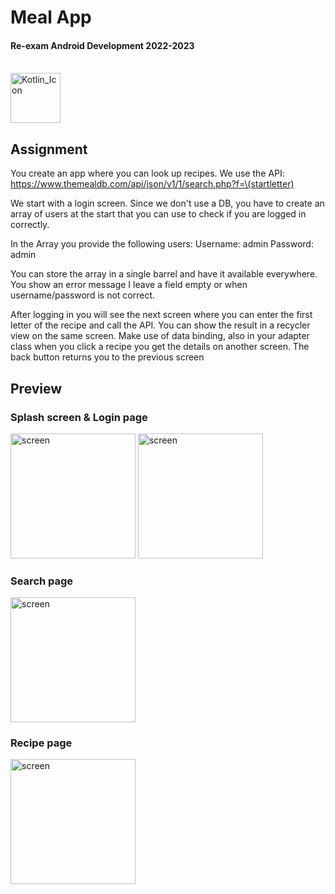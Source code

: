 # Meal App
<h4>Re-exam Android Development 2022-2023</h4>
<br/>
<img src="https://user-images.githubusercontent.com/113902874/232512912-bf933419-b1eb-4f3f-824f-241098d42072.png" alt="Kotlin_Icon" height="80px"/>

## Assignment
You create an app where you can look up recipes. We use the API: https://www.themealdb.com/api/json/v1/1/search.php?f=\(startletter)

We start with a login screen.
Since we don't use a DB, you have to create an array of users at the start that you can use to check if you are logged in correctly.

In the Array you provide the following users:
Username: admin
Password: admin

You can store the array in a single barrel and have it available everywhere.
You show an error message I leave a field empty or when username/password is not correct.

After logging in you will see the next screen where you can enter the first letter of the recipe and call the API.
You can show the result in a recycler view on the same screen.
Make use of data binding, also in your adapter class when you click a recipe you get the details on another screen.
The back button returns you to the previous screen

## Preview
### Splash screen & Login page
<img src="https://github.com/Mario-Daoud/s_meals/assets/113902874/da5edfe1-c41f-480d-9bcf-506eff6ea0f1" alt="screen" width="200px" height="auto">
<img src="https://github.com/Mario-Daoud/s_meals/assets/113902874/7b223023-5d2b-42ee-85eb-a5157584b329" alt="screen" width="200px" height="auto">

### Search page
<img src="https://github.com/Mario-Daoud/s_meals/assets/113902874/11eefc29-c1b9-431f-89dd-207d26fa9c0a" alt="screen" width="200px" height="auto">

### Recipe page
<img src="https://github.com/Mario-Daoud/s_meals/assets/113902874/a8ac464b-fd0a-4c0b-ad9e-0ec68660d8b3" alt="screen" width="200px" height="auto">
